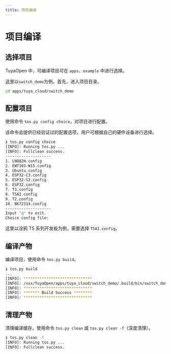 ```yaml
---
title: 项目编译
---
```


# 项目编译

## 选择项目

TuyaOpen 中，可编译项目可在 `apps`、`example` 中进行选择。

这里以`switch_demo`为例。首先，进入项目目录。

```bash
cd apps/tuya_cloud/switch_demo
```

## 配置项目

使用命令 `tos.py config choice`，对项目进行配置。

该命令会提供已经验证过的配置选项，用户可根据自己的硬件设备进行选择。

```bash
❯ tos.py config choice
[INFO]: Running tos.py ...
[INFO]: Fullclean success.
--------------------
1. LN882H.config
2. EWT103-W15.config
3. Ubuntu.config
4. ESP32-C3.config
5. ESP32-S3.config
6. ESP32.config
7. T3.config
8. T5AI.config
9. T2.config
10. BK7231X.config
--------------------
Input "q" to exit.
Choice config file:
```

这里以涂鸦 T5 系列开发板为例，需要选择 `T5AI.config`。

## 编译产物

编译项目，使用命令 `tos.py build`。

```bash
❯ tos.py build
...
[INFO]: ******************************
[INFO]: /xxx/TuyaOpen/apps/tuya_cloud/switch_demo/.build/bin/switch_demo_QIO_1.0.0.bin
[INFO]: ******************************
[INFO]: ******* Build Success ********
[INFO]: ******************************

```

## 清理产物

清理编译缓存，使用命令 `tos.py clean` 或 `tos.py clean -f`（深度清理）。

```bash
❯ tos.py clean -f
[INFO]: Running tos.py ...
[INFO]: Fullclean success.
```
